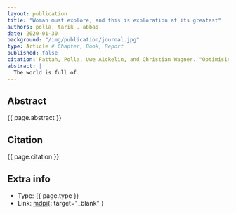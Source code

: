 ```yaml
---
layout: publication
title: "Woman must explore, and this is exploration at its greatest"
authors: polla, tarik , abbas
date: 2020-01-30
background: "/img/publication/journal.jpg"
type: Article # Chapter, Book, Report
published: false
citation: Fattah, Polla, Uwe Aickelin, and Christian Wagner. "Optimising rule-based classification in temporal data." arXiv preprint arXiv:1607.05913 (2016).
abstract: |
  The world is full of
---
```


## Abstract

{{ page.abstract }}

## Citation

{{ page.citation }}

## Extra info

- Type: {{ page.type }}
- Link: [mdpi](https://www.mdpi.com/2227-7390/8/12/2171/pdf){: target="\_blank" }

